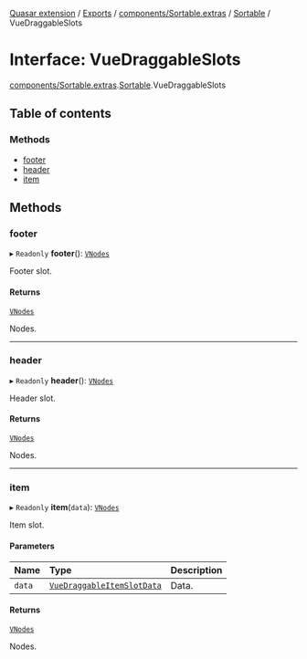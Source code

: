 [Quasar extension](../index.md) / [Exports](../modules.md) / [components/Sortable.extras](../modules/components_Sortable_extras.md) / [Sortable](../modules/components_Sortable_extras.Sortable.md) / VueDraggableSlots

# Interface: VueDraggableSlots

[components/Sortable.extras](../modules/components_Sortable_extras.md).[Sortable](../modules/components_Sortable_extras.Sortable.md).VueDraggableSlots

## Table of contents

### Methods

- [footer](components_Sortable_extras.Sortable.VueDraggableSlots.md#footer)
- [header](components_Sortable_extras.Sortable.VueDraggableSlots.md#header)
- [item](components_Sortable_extras.Sortable.VueDraggableSlots.md#item)

## Methods

### footer

▸ `Readonly` **footer**(): [`VNodes`](../modules/components_api_misc.md#vnodes)

Footer slot.

#### Returns

[`VNodes`](../modules/components_api_misc.md#vnodes)

Nodes.

___

### header

▸ `Readonly` **header**(): [`VNodes`](../modules/components_api_misc.md#vnodes)

Header slot.

#### Returns

[`VNodes`](../modules/components_api_misc.md#vnodes)

Nodes.

___

### item

▸ `Readonly` **item**(`data`): [`VNodes`](../modules/components_api_misc.md#vnodes)

Item slot.

#### Parameters

| Name | Type | Description |
| :------ | :------ | :------ |
| `data` | [`VueDraggableItemSlotData`](components_Sortable_extras.Sortable.VueDraggableItemSlotData.md) | Data. |

#### Returns

[`VNodes`](../modules/components_api_misc.md#vnodes)

Nodes.
